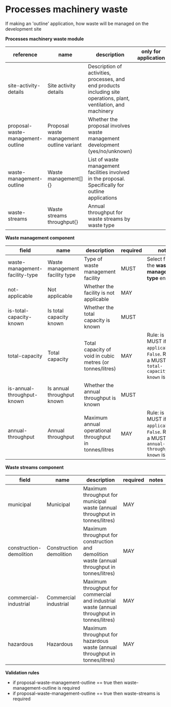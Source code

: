 # Processes machinery waste

If making an 'outline' application, how waste will be managed on the development site

**Processes machinery waste module**

| reference | name | description | only for application | requirement | notes |
| --- | --- | --- | --- | --- | --- |
| site-activity-details | Site activity details | Description of activities, processes, and end products including site operations, plant, ventilation, and machinery |  | MUST |  |
| proposal-waste-management-outline | Proposal waste management outline variant | Whether the proposal involves waste management development (yes/no/unknown) |  | MUST | Select from the **yes-no-unknown** enum |
| waste-management-outline | Waste management[]{} | List of waste management facilities involved in the proposal. Specifically for outline applications |  | MAY |  |
| waste-streams | Waste streams throughput{} | Annual throughput for waste streams by waste type |  | MAY |  |


**Waste management component**

field | name | description | required | notes
-- | -- | -- | -- | --
waste-management-facility-type | Waste management facility type | Type of waste management facility | MUST | Select from the **waste-management-type** enum
not-applicable | Not applicable | Whether the facility is not applicable | MAY | 
is-total-capacity-known | Is total capacity known | Whether the total capacity is known | MUST | 
total-capacity | Total capacity | Total capacity of void in cubic metres (or tonnes/litres) | MAY | Rule: is a MUST if `not-applicable` is `False`. Rule: is a MUST if `is-total-capacity-known` is `True`
is-annual-throughput-known | Is annual throughput known | Whether the annual throughput is known | MUST | 
annual-throughput | Annual throughput | Maximum annual operational throughput in tonnes/litres | MAY | Rule: is a MUST if `not-applicable` is `False`. Rule: is a MUST if `is-annual-throughput-known` is `True`


**Waste streams component**

field | name | description | required | notes
-- | -- | -- | -- | --
municipal | Municipal | Maximum throughput for municipal waste (annual throughput in tonnes/litres) | MAY | 
construction-demolition | Construction demolition | Maximum throughput for construction and demolition waste (annual throughput in tonnes/litres) | MAY | 
commercial-industrial | Commercial industrial | Maximum throughput for commercial and industrial waste (annual throughput in tonnes/litres) | MAY | 
hazardous | Hazardous | Maximum throughput for hazardous waste (annual throughput in tonnes/litres) | MAY | 

**Validation rules**

- if proposal-waste-management-outline == true then waste-management-outline is required
- if proposal-waste-management-outline == true then waste-streams is required